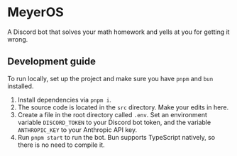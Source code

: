 # MeyerOS

A Discord bot that solves your math homework and yells at you for getting it
wrong.

## Development guide

To run locally, set up the project and make sure you have `pnpm` and `bun`
installed.

1. Install dependencies via `pnpm i`.
2. The source code is located in the `src` directory. Make your edits in here.
3. Create a file in the root directory called `.env`. Set an environment
   variable `DISCORD_TOKEN` to your Discord bot token, and the variable
   `ANTHROPIC_KEY` to your Anthropic API key.
4. Run `pnpm start` to run the bot. Bun supports TypeScript natively, so there
   is no need to compile it.

